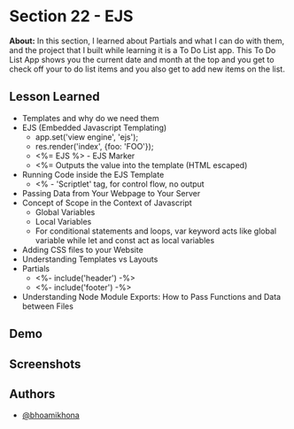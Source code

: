 
# Section 22 - EJS

**About:** In this section, I learned about Partials and what I can do with them, and the project that I built while learning it is a To Do List app. This To Do List App shows you the current date and month at the top and you get to check off your to do list items and you also get to add new items on the list.
## Lesson Learned
- Templates and why do we need them
- EJS (Embedded Javascript Templating)
    - app.set('view engine', 'ejs');
    - res.render('index', {foo: 'FOO'});
    - <%= EJS %> - EJS Marker
    - <%= Outputs the value into the template (HTML escaped)
- Running Code inside the EJS Template
    - <% - 'Scriptlet' tag, for control flow, no output
- Passing Data from Your Webpage to Your Server
- Concept of Scope in the Context of Javascript
    - Global Variables
    - Local Variables
    - For conditional statements and loops, var keyword acts like global variable while let and const act as local variables
- Adding CSS files to your Website
- Understanding Templates vs Layouts
- Partials
    - <%- include('header') -%>
    - <%- include('footer') -%>
- Understanding Node Module Exports: How to Pass Functions and Data between Files

## Demo





## Screenshots




## Authors

- [@bhoamikhona](https://github.com/bhoamikhona)

